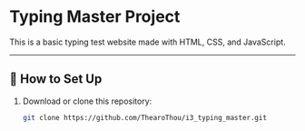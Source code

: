 # Typing Master Project

This is a basic typing test website made with HTML, CSS, and JavaScript.

---

## 🚀 How to Set Up

1. Download or clone this repository:
   ```bash
   git clone https://github.com/ThearoThou/i3_typing_master.git

